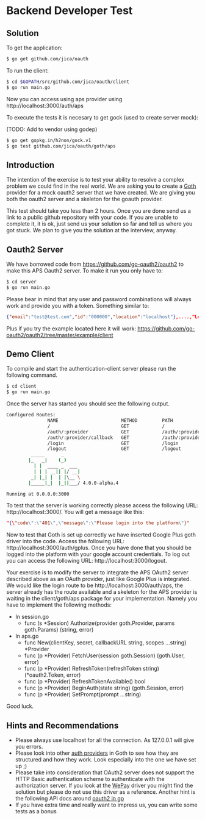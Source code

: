 # Backend Developer Test

## Solution
To get the application:
``` bash
$ go get github.com/jica/oauth
```

To run the client:
``` bash
$ cd $GOPATH/src/github.com/jica/oauth/client
$ go run main.go
```
Now you can access using aps provider using http://localhost:3000/auth/aps

To execute the tests it is necesary to get gock (used to create server mock):

(TODO: Add to vendor using godep)
``` bash
$ go get gopkg.in/h2non/gock.v1
$ go test github.com/jica/oauth/goth/aps
```


## Introduction
The intention of the exercise is to test your ability to resolve a complex problem we could find in the real world. We are asking you to create a [Goth](https://github.com/markbates/goth/) provider for a mock oauth2 server that we have created. We are giving you both the oauth2 server and a skeleton for the goauth provider.

This test should take you less than 2 hours. Once you are done send us a link to a public github repository with your code. If you are unable to complete it, it is ok, just send us your solution so far and tell us where you got stuck. We plan to give you the solution at the interview, anyway.

## Oauth2 Server
We have borrowed code from https://github.com/go-oauth2/oauth2 to make this APS Oauth2 server. To make it run you only have to:

``` bash
$ cd server
$ go run main.go
```
Please bear in mind that any user and password combinations will always work and provide you with a token. Something similar to:

```json
{"email":"test@test.com","id":"000000","location":"localhost"},....,"Location":"localhost","AccessToken":"...","AccessTokenSecret":"...","RefreshToken":"...","ExpiresAt":"..."}
```
Plus if you try the example located here it will work: https://github.com/go-oauth2/oauth2/tree/master/example/client

## Demo Client

To compile and start the authentication-client server please run the following command.

``` bash
$ cd client
$ go run main.go
```

Once the server has started you should see the following output.

```bash
Configured Routes:
               NAME                       METHOD         PATH
               /                          GET            /
               /auth/:provider            GET            /auth/:provider
               /auth/:provider/callback   GET            /auth/:provider/callback
               /login                     GET            /login
               /logout                    GET            /logout
         _____      _
        |_   _|    (_)
          | |  ____ _  ___
          | | | __|| |/ __|
         _| |_| |  | |\__ \
        |_____|_|  |_||___/ 4.0.0-alpha.4

Running at 0.0.0.0:3000
```
To test that the server is working correctly please access the following URL: http://localhost:3000/. You will get a message like this:
```json
"{\"code\":\"401\",\"message\":\"Please login into the platform\"}"
```
Now to test that Goth is set up correctly we have inserted Google Plus goth driver into the code. Access the following URL: http://localhost:3000/auth/gplus. Once you have done that you should be logged into the platform with your google account credentials. To log out you can access the following URL: http://localhost:3000/logout.

Your exercise is to modify the server to integrate the APS OAuth2 server described above as an OAuth provider, just like Google Plus is integrated. We would like the login route to be http://localhost:3000/auth/aps, the server already has the route available and a skeleton for the APS provider is waiting in the client/goth/aps package for your implementation. Namely you have to implement the following methods:

* In session.go
    * func (s *Session) Authorize(provider goth.Provider, params goth.Params) (string, error)
* In aps.go
    * func New(clientKey, secret, callbackURL string, scopes ...string) *Provider
    * func (p *Provider) FetchUser(session goth.Session) (goth.User, error)
    * func (p *Provider) RefreshToken(refreshToken string) (*oauth2.Token, error)
    * func (p *Provider) RefreshTokenAvailable() bool
    * func (p *Provider) BeginAuth(state string) (goth.Session, error)
    * func (p *Provider) SetPrompt(prompt ...string)

Good luck.

## Hints and Recommendations

+ Please always use localhost for all the connection. As 127.0.0.1 will give you errors.
+ Please look into other [auth providers](https://github.com/markbates/goth/tree/master/providers) in Goth to see how they are structured and how they work. Look especially into the one we have set up ;)
+ Please take into consideration that OAuth2 server does not support the HTTP Basic authentication scheme to authenticate with the authorization server. If you look at the [WePay](https://github.com/markbates/goth/tree/master/providers/wepay) driver you might find the solution but please do not use this driver as a reference. Another hint is the following API docs around [oauth2 in go](https://godoc.org/golang.org/x/oauth2#RegisterBrokenAuthHeaderProvider)
+ If you have extra time and really want to impress us, you can write some tests as a bonus
